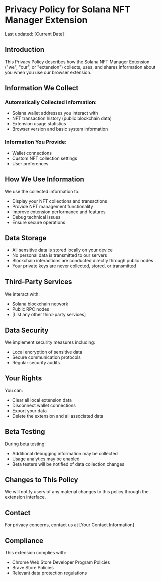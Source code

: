 # Privacy Policy for Solana NFT Manager Extension

Last updated: [Current Date]

## Introduction
This Privacy Policy describes how the Solana NFT Manager Extension ("we", "our", or "extension") collects, uses, and shares information about you when you use our browser extension.

## Information We Collect
### Automatically Collected Information:
- Solana wallet addresses you interact with
- NFT transaction history (public blockchain data)
- Extension usage statistics
- Browser version and basic system information

### Information You Provide:
- Wallet connections
- Custom NFT collection settings
- User preferences

## How We Use Information
We use the collected information to:
- Display your NFT collections and transactions
- Provide NFT management functionality
- Improve extension performance and features
- Debug technical issues
- Ensure secure operations

## Data Storage
- All sensitive data is stored locally on your device
- No personal data is transmitted to our servers
- Blockchain interactions are conducted directly through public nodes
- Your private keys are never collected, stored, or transmitted

## Third-Party Services
We interact with:
- Solana blockchain network
- Public RPC nodes
- [List any other third-party services]

## Data Security
We implement security measures including:
- Local encryption of sensitive data
- Secure communication protocols
- Regular security audits

## Your Rights
You can:
- Clear all local extension data
- Disconnect wallet connections
- Export your data
- Delete the extension and all associated data

## Beta Testing
During beta testing:
- Additional debugging information may be collected
- Usage analytics may be enabled
- Beta testers will be notified of data collection changes

## Changes to This Policy
We will notify users of any material changes to this policy through the extension interface.

## Contact
For privacy concerns, contact us at [Your Contact Information]

## Compliance
This extension complies with:
- Chrome Web Store Developer Program Policies
- Brave Store Policies
- Relevant data protection regulations 